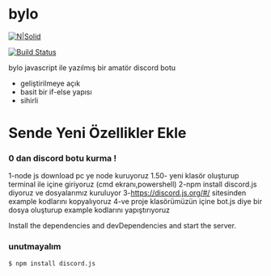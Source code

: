 # bylo

[![N|Solid](https://vignette.wikia.nocookie.net/atlas-reactor/images/2/22/Discord-Background.png/revision/latest?cb=20170529080023)](https://nodesource.com/products/nsolid)

[![Build Status](https://travis-ci.org/mertcanaltin/bylo.svg?branch=master)](https://travis-ci.org/mertcanaltin/bylo)

bylo javascript ile yazılmış bir amatör discord botu 

  - geliştirilmeye açık 
  - basit bir if-else yapısı
  - sihirli

# Sende Yeni Özellikler Ekle

  


### 0 dan discord botu kurma !

1-node js download  pc ye node kuruyoruz
1.50- yeni klasör oluşturup terminal ile içine giriyoruz (cmd ekranı,powershell)
2-npm install discord.js diyoruz ve dosyalarımız kuruluyor 
3-https://discord.js.org/#/ sitesinden example kodlarını kopyalıyoruz
4-ve proje klasörümüzün içine bot.js diye bir dosya oluşturup example kodlarını yapıştırıyoruz

Install the dependencies and devDependencies and start the server.
### unutmayalım  
```sh
$ npm install discord.js

